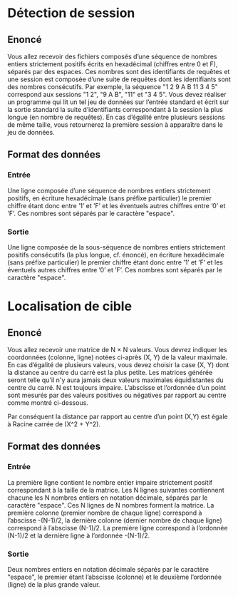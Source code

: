 ﻿# Détection de session

## Enoncé

Vous allez recevoir des fichiers composés d’une séquence de nombres entiers strictement positifs écrits en hexadécimal (chiffres entre 0 et F), séparés par des espaces. Ces nombres sont des identifiants de requêtes et une session est composée d’une suite de requêtes dont les identifiants sont des nombres consécutifs. Par exemple, la séquence "1 2 9 A B 11 3 4 5" correspond aux sessions "1 2", "9 A B", "11" et "3 4 5".
Vous devez réaliser un programme qui lit un tel jeu de données sur l’entrée standard et écrit sur la sortie standard la suite d’identifiants correspondant à la session la plus longue (en nombre de requêtes). En cas d’égalité entre plusieurs sessions de même taille, vous retournerez la première session à apparaître dans le jeu de données.

## Format des données

### Entrée
Une ligne composée d’une séquence de nombres entiers strictement positifs, en écriture hexadécimale (sans préfixe particulier) le premier chiffre étant donc entre ’1’ et ’F’ et les éventuels autres chiffres entre ’0’ et ’F’. Ces nombres sont séparés par le caractère "espace".

### Sortie
Une ligne composée de la sous-séquence de nombres entiers strictement positifs consécutifs (la plus longue, cf. énoncé), en écriture hexadécimale (sans préfixe particulier) le premier chiffre étant donc entre ’1’ et ’F’ et les éventuels autres chiffres entre ’0’ et ’F’. Ces nombres sont séparés par le caractère "espace".


# Localisation de cible

## Enoncé

Vous allez recevoir une matrice de N × N valeurs. Vous devrez indiquer les coordonnées (colonne, ligne) notées ci-après (X, Y) de la valeur maximale. En cas d’égalité de plusieurs valeurs, vous devez choisir la case (X, Y) dont la distance au centre du carré est la plus petite. Les matrices générée seront telle qu'il n'y aura jamais deux valeurs maximales équidistantes du centre du carré.
N est toujours impaire. L’abscisse et l’ordonnée d’un point sont mesurés par des valeurs positives ou négatives par rapport au centre comme montré ci-dessous.



Par conséquent la distance par rapport au centre d’un point (X,Y) est égale à Racine carrée de (X^2 + Y^2).


## Format des données

### Entrée
La première ligne contient le nombre entier impaire strictement positif correspondant à la taille de la matrice. Les N lignes suivantes contiennent chacune les N nombres entiers en notation décimale, séparés par le caractère "espace". Ces N lignes de N nombres forment la matrice. La première colonne (premier nombre de chaque ligne) correspond à l’abscisse -(N-1)/2, la dernière colonne (dernier nombre de chaque ligne) correspond à l’abscisse (N-1)/2. La première ligne correspond à l’ordonnée (N-1)/2 et la dernière ligne à l’ordonnée -(N-1)/2.

### Sortie
Deux nombres entiers en notation décimale séparés par le caractère "espace", le premier étant l’abscisse (colonne) et le deuxième l’ordonnée (ligne) de la plus grande valeur.






